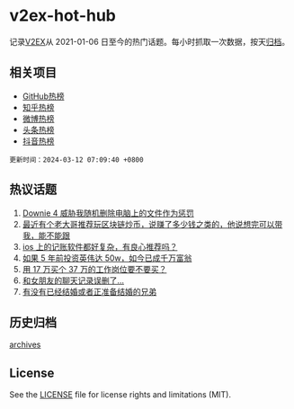 # v2ex-hot-hub

 记录[V2EX](https://www.v2ex.com/)从 2021-01-06 日至今的热门话题。每小时抓取一次数据，按天[归档](archives)。
 
 ## 相关项目

- [GitHub热榜](https://github.com/lonnyzhang423/github-hot-hub)
- [知乎热榜](https://github.com/lonnyzhang423/zhihu-hot-hub)
- [微博热榜](https://github.com/lonnyzhang423/weibo-hot-hub)
- [头条热榜](https://github.com/lonnyzhang423/toutiao-hot-hub)
- [抖音热榜](https://github.com/lonnyzhang423/douyin-hot-hub)


 `更新时间：2024-03-12 07:09:40 +0800`

## 热议话题

1. [Downie 4 威胁我随机删除电脑上的文件作为惩罚](https://www.v2ex.com/t/1022505)
1. [最近有个老大哥推荐玩区块链炒币，说赚了多少钱之类的，他说想完可以带我，能不能跟](https://www.v2ex.com/t/1022388)
1. [ios 上的记账软件都好复杂，有良心推荐吗？](https://www.v2ex.com/t/1022462)
1. [如果 5 年前投资英伟达 50w，如今已成千万富翁](https://www.v2ex.com/t/1022463)
1. [用 17 万买个 37 万的工作岗位要不要买？](https://www.v2ex.com/t/1022556)
1. [和女朋友的聊天记录误删了…](https://www.v2ex.com/t/1022446)
1. [有没有已经结婚或者正准备结婚的兄弟](https://www.v2ex.com/t/1022455)

## 历史归档

[archives](archives)

## License

See the [LICENSE](LICENSE) file for license rights and limitations (MIT).
